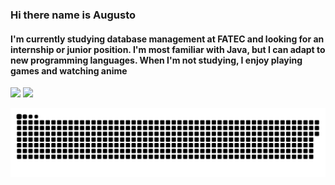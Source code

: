 ### Hi there name is Augusto
  <h4>
    I'm currently studying database management at FATEC and looking for an internship or junior position. I'm most familiar with Java, but I can adapt to new programming languages. When I'm not studying, I enjoy playing games and watching anime
  </h4>

<div>
  <a href="https://github.com/AugustoTSantos"></a>
  <img aling="center" height="205em" src="https://github-readme-stats.vercel.app/api?username=AugustoTSantos&show_icons=true&theme=radical">
  <img aling="center" height="205em" src="https://github-readme-stats.vercel.app/api/top-langs/?username=AugustoTSantos&show_icons=true&theme=radical">
</div>


![snake gif](https://github.com/AugustoTSantos/AugustoTSantos/blob/output/github-contribution-grid-snake.svg)
